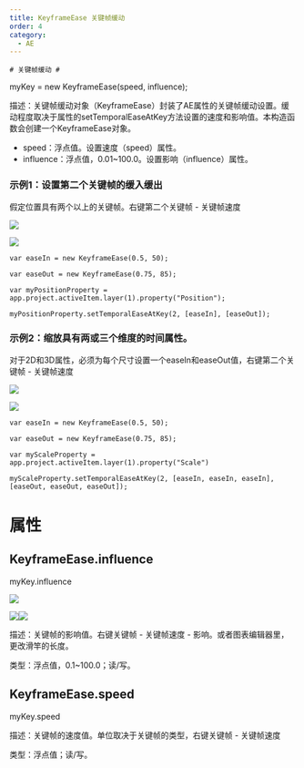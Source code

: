 ```yaml
---
title: KeyframeEase 关键帧缓动
order: 4
category:
  - AE
---
```

    # 关键帧缓动 #

myKey = new KeyframeEase(speed, influence);

描述：关键帧缓动对象（KeyframeEase）封装了AE属性的关键帧缓动设置。缓动程度取决于属性的setTemporalEaseAtKey方法设置的速度和影响值。本构造函数会创建一个KeyframeEase对象。

  * speed：浮点值。设置速度（speed）属性。
  * influence：浮点值，0.01~100.0。设置影响（influence）属性。

### 示例1：设置第二个关键帧的缓入缓出 #

假定位置具有两个以上的关键帧。右键第二个关键帧 - 关键帧速度

![](https://cdn.yuelili.com/20211012171649.png)

![](https://cdn.yuelili.com/20211012171544.png)

    
    
    var easeIn = new KeyframeEase(0.5, 50);
    var easeOut = new KeyframeEase(0.75, 85);
    var myPositionProperty = app.project.activeItem.layer(1).property("Position");
    myPositionProperty.setTemporalEaseAtKey(2, [easeIn], [easeOut]);

### 示例2：缩放具有两或三个维度的时间属性。 #

对于2D和3D属性，必须为每个尺寸设置一个easeIn和easeOut值，右键第二个关键帧 - 关键帧速度

![](https://cdn.yuelili.com/20211012171940.png)

![](https://cdn.yuelili.com/20211012171920.png)

    
    
    var easeIn = new KeyframeEase(0.5, 50);
    var easeOut = new KeyframeEase(0.75, 85);
    var myScaleProperty = app.project.activeItem.layer(1).property("Scale")
    myScaleProperty.setTemporalEaseAtKey(2, [easeIn, easeIn, easeIn], [easeOut, easeOut, easeOut]);

# 属性 #

## KeyframeEase.influence #

myKey.influence

![](https://mir.yuelili.com/wp-content/uploads/2021/07/03ca9dfa94fbfc4e928639bdec1b1430.png)


![](https://mir.yuelili.com/wp-content/uploads/2021/07/85dfc84604539ae9bc2943350a886df2.png)![](https://mir.yuelili.com/wp-content/uploads/2021/07/25ca4531a399e908d29a6da36a0bd050.png)

描述：关键帧的影响值。右键关键帧 - 关键帧速度 - 影响。或者图表编辑器里，更改滑竿的长度。

类型：浮点值，0.1~100.0；读/写。

## KeyframeEase.speed #

myKey.speed

描述：关键帧的速度值。单位取决于关键帧的类型，右键关键帧 - 关键帧速度

类型：浮点值；读/写。

